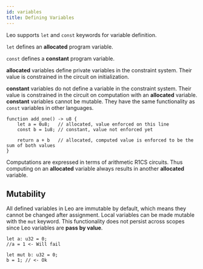 ```yaml
---
id: variables
title: Defining Variables
---
```


Leo supports `let` and `const` keywords for variable definition.

```let``` defines an **allocated** program variable.

```const``` defines a **constant** program variable.

**allocated** variables define private variables in the constraint system. Their value is constrained in the circuit on initialization.

**constant** variables do not define a variable in the constraint system. Their value is constrained in the circuit on computation with an **allocated** variable. 
**constant** variables cannot be mutable. They have the same functionality as `const` variables in other languages.
```leo
function add_one() -> u8 {
    let a = 0u8;   // allocated, value enforced on this line
    const b = 1u8; // constant, value not enforced yet

    return a + b   // allocated, computed value is enforced to be the sum of both values
}
```
Computations are expressed in terms of arithmetic R1CS circuits. Thus computing on an **allocated** variable always results in another **allocated** variable. 

## Mutability
All defined variables in Leo are immutable by default, which means they cannot be changed after assignment.
Local variables can be made mutable with the `mut` keyword. This functionality does not persist across scopes since Leo 
variables are **pass by value**.

```leo
let a: u32 = 0;
//a = 1 <- Will fail

let mut b: u32 = 0;
b = 1; // <- Ok
```
